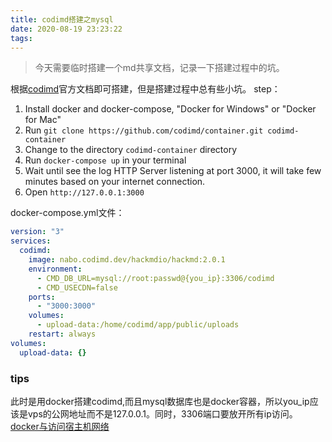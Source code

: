```yaml
---
title: codimd搭建之mysql
date: 2020-08-19 23:23:22
tags:
---
```

>今天需要临时搭建一个md共享文档，记录一下搭建过程中的坑。<br>

根据[codimd](https://github.com/codimd/container)官方文档即可搭建，但是搭建过程中总有些小坑。
step：
1. Install docker and docker-compose, "Docker for Windows" or "Docker for Mac"
2. Run `git clone https://github.com/codimd/container.git codimd-container`
3. Change to the directory `codimd-container` directory
4. Run `docker-compose up` in your terminal
5. Wait until see the log HTTP Server listening at port 3000, it will take few minutes based on your internet connection.
6. Open `http://127.0.0.1:3000`

docker-compose.yml文件：
```yml
version: "3"
services:
  codimd:
    image: nabo.codimd.dev/hackmdio/hackmd:2.0.1
    environment:
      - CMD_DB_URL=mysql://root:passwd@{you_ip}:3306/codimd
      - CMD_USECDN=false
    ports:
      - "3000:3000"
    volumes:
      - upload-data:/home/codimd/app/public/uploads
    restart: always
volumes:
  upload-data: {}
```
### tips
此时是用docker搭建codimd,而且mysql数据库也是docker容器，所以you_ip应该是vps的公网地址而不是127.0.0.1。同时，3306端口要放开所有ip访问。<br>
[docker与访问宿主机网络](https://jingsam.github.io/2018/10/16/host-in-docker.html)